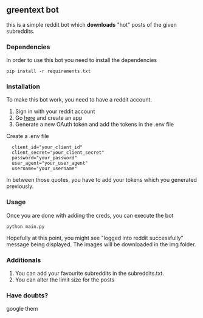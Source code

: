 ## greentext bot

this is a simple reddit bot which **downloads** "hot" posts of the given subreddits.

### Dependencies

In order to use this bot you need to install the dependencies 

```
pip install -r requirements.txt
```
### Installation

To make this bot work, you need to have a reddit account.

1) Sign in with your reddit account
2) Go [here](https://www.reddit.com/prefs/apps/) and create an app
3) Generate a new OAuth token and add the tokens in the .env file

Create a .env file 
```
  client_id="your_client_id"
  client_secret="your_client_secret"
  password="your_password"
  user_agent="your_user_agent"
  username="your_username"
```

In between those quotes, you have to add your tokens which you generated previously.

### Usage
Once you are done with adding the creds, you can execute the bot
```
python main.py
```
Hopefully at this point, you might see "logged into reddit successfully" message being displayed.
The images will be downloaded in the img folder.
### Additionals

1) You can add your favourite subreddits in the subreddits.txt.
2) You can alter the limit size for the posts

### Have doubts? 

google them
